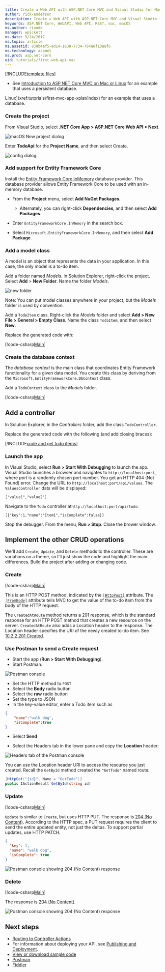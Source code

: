 ```yaml
---
title: Create a Web API with ASP.NET Core MVC and Visual Studio for Mac | Microsoft Docs
author: rick-anderson
description: Create a Web API with ASP.NET Core MVC and Visual Studio for Mac
keywords: ASP.NET Core, WebAPI, Web API, REST, mac, macOS
ms.author: riande
manager: wpickett
ms.date: 5/24/2017
ms.topic: article
ms.assetid: 830b4af5-ed14-1638-7734-764a6f13a8f6
ms.technology: aspnet
ms.prod: asp.net-core
uid: tutorials/first-web-api-mac
---
```


<!-- WARNING: The code AND images in this doc are used by uid: tutorials/web-api-vsc, tutorials/first-web-api-mac and tutorials/first-web-api. If you change any code/images in this tutorial, update uid: tutorials/web-api-vsc -->

[!INCLUDE[template files](../includes/webApi/intro.md)]

* See [Introduction to ASP.NET Core MVC on Mac or Linux](xref:tutorials/first-mvc-app-xplat/index) for an example that uses a persistent database.

Linux](xref:tutorials/first-mvc-app-xplat/index) for an example that uses a database.

### Create the project

From Visual Studio, select **.NET Core App >  ASP.NET Core Web API > Next**.

![macOS New project dialog](first-web-api-mac/_static/1.png)

Enter **TodoApi** for the **Project Name**, and then select Create.

![config dialog](first-web-api-mac/_static/2.png)

### Add support for Entity Framework Core

Install the [Entity Framework Core InMemory](https://docs.microsoft.com/en-us/ef/core/providers/in-memory/) database provider. This database provider allows Entity Framework Core to be used with an in-memory database.

* From the **Project** menu, select **Add NuGet Packages**. 

  *  Alternately, you can right-click **Dependencies**, and then select **Add Packages**.

* Enter `EntityFrameworkCore.InMemory` in the search box.
* Select `Microsoft.EntityFrameworkCore.InMemory`, and then select **Add Package**.

### Add a model class

A model is an object that represents the data in your application. In this case, the only model is a to-do item.

Add a folder named *Models*. In Solution Explorer, right-click the project. Select **Add** > **New Folder**. Name the folder *Models*.

![new folder](first-web-api-mac/_static/folder.png)

Note: You can put model classes anywhere in your project, but the *Models* folder is used by convention.

Add a `TodoItem` class. Right-click the *Models* folder and select **Add > New File > General > Empty Class**. Name the class `TodoItem`, and then select **New**.

Replace the generated code with:

[!code-csharp[Main](first-web-api/sample/TodoApi/Models/TodoItem.cs)]

### Create the database context

The *database context* is the main class that coordinates Entity Framework functionality for a given data model. You create this class by deriving from the `Microsoft.EntityFrameworkCore.DbContext` class.

Add a `TodoContext` class to the *Models* folder.

[!code-csharp[Main](first-web-api/sample/TodoApi/Models/TodoContext.cs)]

## Add a controller

In Solution Explorer, in the *Controllers* folder, add the class `TodoController`.

Replace the generated code with the following (and add closing braces):

[!INCLUDE[code and get todo items](../includes/webApi/getTodoItems.md)]

### Launch the app

In Visual Studio, select **Run > Start With Debugging** to launch the app. Visual Studio launches a browser and navigates to `http://localhost:port`, where *port* is a randomly chosen port number. You get an HTTP 404 (Not Found) error.  Change the URL to `http://localhost:port/api/values`. The `ValuesController` data will be displayed:

```
["value1","value2"]
```

Navigate to the `Todo` controller at`http://localhost:port/api/todo`:

```
[{"key":1,"name":"Item1","isComplete":false}]
```

<!-- review: why do they need to close the browser? -->
Stop the debugger. From the menu,  **Run > Stop**. Close the brower window.

## Implement the other CRUD operations

We'll add `Create`, `Update`, and `Delete` methods to the controller. These are variations on a theme, so I'll just show the code and highlight the main differences. Build the project after adding or changing code.

### Create

[!code-csharp[Main](first-web-api/sample/TodoApi/Controllers/TodoController.cs?name=snippet_Create)]

This is an HTTP POST method, indicated by the [`[HttpPost]`](https://docs.asp.net/projects/api/en/latest/autoapi/Microsoft/AspNetCore/Mvc/HttpPostAttribute/index.html) attribute. The [`[FromBody]`](https://docs.asp.net/projects/api/en/latest/autoapi/Microsoft/AspNetCore/Mvc/FromBodyAttribute/index.html) attribute tells MVC to get the value of the to-do item from the body of the HTTP request.

The `CreatedAtRoute` method returns a 201 response, which is the standard response for an HTTP POST method that creates a new resource on the server. `CreatedAtRoute` also adds a Location header to the response. The Location header specifies the URI of the newly created to-do item. See [10.2.2 201 Created](http://www.w3.org/Protocols/rfc2616/rfc2616-sec10.html).

### Use Postman to send a Create request

* Start the app (**Run > Start With Debugging**).
* Start Postman.

![Postman console](first-web-api/_static/pmc.png)

* Set the HTTP method to `POST`
* Select the **Body** radio button
* Select the **raw** radio button
* Set the type to JSON
* In the key-value editor, enter a Todo item such as

```json
{
	"name":"walk dog",
	"isComplete":true
}
```

* Select **Send**

* Select the Headers tab in the lower pane and copy the **Location** header:

![Headers tab of the Postman console](first-web-api/_static/pmget.png)

You can use the Location header URI to access the resource you just created. Recall the `GetById` method created the `"GetTodo"` named route:

```csharp
[HttpGet("{id}", Name = "GetTodo")]
public IActionResult GetById(string id)
```

### Update

[!code-csharp[Main](first-web-api/sample/TodoApi/Controllers/TodoController.cs?name=snippet_Update)]

`Update` is similar to `Create`, but uses HTTP PUT. The response is [204 (No Content)](http://www.w3.org/Protocols/rfc2616/rfc2616-sec9.html). According to the HTTP spec, a PUT request requires the client to send the entire updated entity, not just the deltas. To support partial updates, use HTTP PATCH.

```json
{
  "key": 1,
  "name": "walk dog",
  "isComplete": true
}
```

![Postman console showing 204 (No Content) response](first-web-api/_static/pmcput.png)

### Delete

[!code-csharp[Main](first-web-api/sample/TodoApi/Controllers/TodoController.cs?name=snippet_Delete)]

The response is [204 (No Content)](http://www.w3.org/Protocols/rfc2616/rfc2616-sec9.html).

![Postman console showing 204 (No Content) response](first-web-api/_static/pmd.png)

## Next steps

* [Routing to Controller Actions](xref:mvc/controllers/routing)
* For information about deploying your API, see [Publishing and Deployment](../publishing/index.md).
* [View or download sample code](https://github.com/aspnet/Docs/tree/master/aspnetcore/tutorials/first-web-api/sample)
* [Postman](https://www.getpostman.com/)
* [Fiddler](http://www.fiddler2.com/fiddler2/)
